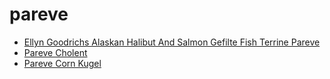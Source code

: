 # pareve

 * [Ellyn Goodrichs Alaskan Halibut And Salmon Gefilte Fish Terrine Pareve](../index/e/ellyn-goodrichs-alaskan-halibut-and-salmon-gefilte-fish-terrine-pareve-102011.json)
 * [Pareve Cholent](../index/p/pareve-cholent.json)
 * [Pareve Corn Kugel](../index/p/pareve-corn-kugel.json)
